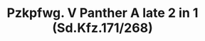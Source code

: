 ---
title: "Pzkpfwg. V Panther A late 2 in 1 (Sd.Kfz.171/268)"
price: "4500" 
desc: "Maketa"
img_path: "/assets/img/DW35011.jpg"
brand: "N/A"
available: false
special_offer: false
new: false
soon: false
cat: "010000"
subcat: "011400"
subsubcat: "00"
sifra: "DW35011"
---